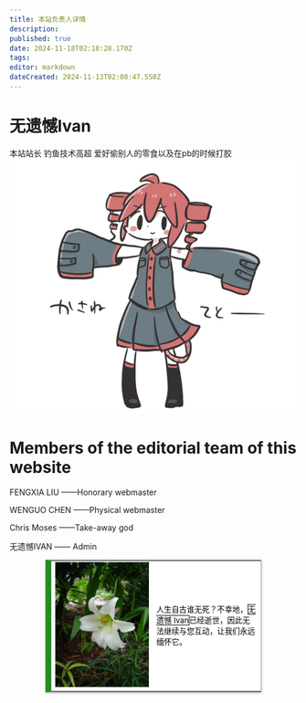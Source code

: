 ```yaml
---
title: 本站负责人详情
description: 
published: true
date: 2024-11-18T02:18:28.170Z
tags: 
editor: markdown
dateCreated: 2024-11-13T02:08:47.550Z
---
```


# 无遗憾Ivan

本站站长 钓鱼技术高超 爱好偷别人的零食以及在pb的时候打胶
![teto.png](/teto.png)
# Members of the editorial team of this website

FENGXIA LIU ——Honorary webmaster

WENGUO CHEN ——Physical webmaster

Chris Moses ——Take-away god

无遗憾IVAN —— Admin

<style>
  /* 默认浅色模式样式 */
  .custom-table {
    background-color: white;
    color: black;
    font-size: 95%;
    width: 75%;
    margin: 0 auto;
    box-shadow: 0 1px 2px 0 rgba(0,0,0,.24), 0 1px 5px 0 rgba(0,0,0,.22), 0 2px 1px -2px rgba(0,0,0,.12);
    border: 1px #AAA solid;
    border-left: 10px solid #228b22;
    border-collapse: collapse;
  }

  /* 深色模式样式 */
  @media (prefers-color-scheme: dark) {
    .custom-table {
      background-color: black;
      color: white;
      border-left: 10px solid #1E90FF;
    }
  }
</style>

<table class="custom-table">
  <tr>
    <td style="min-width:80px;">
      <img src="/death.jpg" alt="death.jpg">
    </td>
    <td style="text-align:left;">
      <p>人生自古谁无死？不幸地，<span style="border:solid thin;">无遗憾 Ivan</span>已经逝世，因此无法继续与您互动，让我们永远缅怀它。</p>
    </td>
  
  </tr>
</table>
